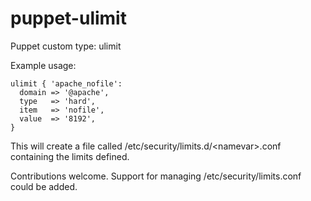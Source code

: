 puppet-ulimit
=============

Puppet custom type: ulimit

Example usage:
```
ulimit { 'apache_nofile':
  domain => '@apache',
  type   => 'hard',
  item   => 'nofile',
  value  => '8192',
}
```
This will create a file called /etc/security/limits.d/\<namevar\>.conf containing the limits defined.

Contributions welcome.  Support for managing /etc/security/limits.conf could be added.
